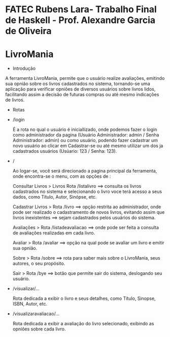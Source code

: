 # FATEC Rubens Lara- Trabalho Final de Haskell - Prof. Alexandre Garcia de Oliveira
# LivroMania 

* Introdução

 A ferramenta LivroMania, permite que o usuário realize avaliações, emitindo sua opnião sobre os livros cadastrados no sistema, tornando-se uma aplicação para verificar opniões de diversos usuários sobre livros lidos, facilitando assim a decisão de futuras compras ou até mesmo indicações de livros.

* Rotas
 
 * /login
 
    É a rota no qual o usuário é iniciallizado, onde podemos fazer o login como administrador da pagina (Usuário Administrador: admin / Senha Administrador: admin) ou como usuário, podendo fazer cadastrar um novo usuário ao clicar em Cadastrar-se ou até mesmo utilizar um dos ja cadastrados usuários (Usúario: 123 / Senha: 123).
    

* /

   Ao logar-se, você será direcionado a pagina principal da ferramenta, onde encontra-se o menu, com as opções de : 
   
    Consultar Livros > Livros Rota /listalivro ==> consulta os livros cadastrados no sistema e selecionando o livro voce terá acesso a      seus dados, como Título, Autor, Sinópse, etc.
    
    Cadastrar Livros > Rota /livro ==> opção restrita ao administrador, onde pode ser realizado o cadastramento de novos livros,             evitando assim que livros inexistentes ==> sejam cadastrados pelos usuários do sistema.
    
    Avaliações > Rota /listadeavaliacao ==> onde pode ser feita a consulta de avaliações realizadas em cada livro.
    
    Avaliar > Rota /avaliar ==> opção na qual pode se avaliar um livro e emitir sua opnião.
    
    Sobre > Rota /sobre ==> rota para saber mais sobre o LivroMania, seus autores, o seu propósito.
    
    Sair > Rota /bye ==> botão que permite sair do sistema, deslogando seu usuário.

* /visualizar/...

   Rota dedicada a exibir o livro e seus detalhes, como Título, Sinopse, ISBN, Autor, etc.
   
* /visualizaravaliacao/...
   
   Rota dedicada a exibir a avaliação do livro selecionado, exibindo as opniões sobre cada livro.

    
    

